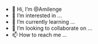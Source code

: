 - 👋 Hi, I’m @Amilenge
- 👀 I’m interested in ...
- 🌱 I’m currently learning ...
- 💞️ I’m looking to collaborate on ...
- 📫 How to reach me ...

<!---
Amilenge/Amilenge is a ✨ special ✨ repository because its `README.md` (this file) appears on your GitHub profile.
You can click the Preview link to take a look at your changes.
--->
